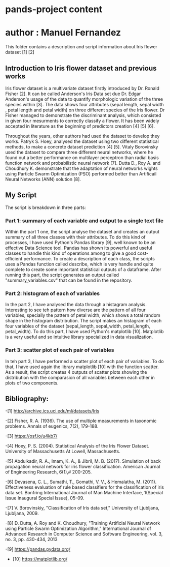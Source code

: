 # pands-project content
# author :  Manuel Fernandez
This folder contains a description and script information about Iris flower dataset [1] [2]

## Introduction to Iris flower dataset and previous works

Iris flower dataset is a multivariate dataset firstly introduced by Dr. Ronald Fisher [2]. It can be called Anderson's Iris Data set due Dr. Edgar Anderson's usage of the data to quantify morphologic variation of the three species within [3]. The data shows four attributes (sepal length, sepal width , petal length and petal width) on three different species of the Iris flower. Dr Fisher managed to demonstrate the discriminant analysis, which consisted in given four mesurments to correctly classify a flower. It has been widely accepted in literature as the beginning of predictors creation [4] [5] [6].

Throughout the years, other authors had used the dataset to develop they works. Patryk S. Hoey, analysed the dataset using two different statistical methods, to make a concrete dataset prediction [4] [5]. Vitaly Borovinsky used the dataset to compare three different neural networks, where he found out a better performance on multilayer perceptron than radial basis function network and probabilistic neural network [7]. Dutta D., Roy A. and Choudhury K. demonstrate that the adaptation of neural networks wights using Particle Swarm Optimization (PSO) performed better than Artificail Neural Networks (ANN) solution [8].

## My Script

The script is breakdown in three parts:

### Part 1: summary of each variable and output to a single text file

Within the part 1 one, the script analyse the dataset and creates an output summary of all three classes with their attributes. To do this kind of processes, I have used Python's Pandas library [9], well known to be an effective Data Science tool. Pandas has shown its powerful and useful classes to handle this kind of operations among to give a good cost-efficient performance. To create a description of each class, the scripts uses a Pandas function called describe, which is very handle and quite complete to create some important statistical outputs of a dataframe. After running this part, the script generates an output called "summary_variables.csv" that can be found in the repository.

### Part 2: histogram of each of variables

In the part 2, I have analysed the data through a histagram analysis. Interesting to see teh pattern how diverse are the pattern of all four variables, specially the pattern of petal width, which shows a total random shape in the histogram distribution. The script makes an histagram of each four variables of the dataset (sepal_length, sepal_width, petal_length, petal_width). To do this part, I have used Python's matplotlib [10]. Matplotlib is a very useful and so intuitive library specialized in data visualization.

### Part 3: scatter plot of each pair of variables

In teh part 3, I have performed a scatter plot of each pair of variables. To do that, I have used again the library matplotlib [10] with the function scatter. As a result, the script creates 4 outputs of scatter plots showing the distribution with the comparasion of all variables between each other in plots of two components.


## Bibliography:

-[1] http://archive.ics.uci.edu/ml/datasets/Iris

-[2] Fisher, R. A. (1936). The use of multiple measurements in taxonomic problems. Annals of eugenics, 7(2), 179-188.

-[3] https://osf.io/u4kb7/

-[4] Hoey, P. S. (2004). Statistical Analysis of the Iris Flower Dataset. University of Massachusetts At Lowell, Massachusetts.

-[5] Abdulkadir, R. A., Imam, K. A., & Jibril, M. B. (2017). Simulation of back propagation neural network for iris flower classification. American Journal of Engineering Research,  6(1),# 200-205.

-[6] Devasena, C. L., Sumathi, T., Gomathi, V. V., & Hemalatha, M. (2011). Effectiveness evaluation of rule based classifiers for the classification of iris data set. Bonfring International Journal of Man Machine Interface, 1(Special Issue Inaugural Special Issue), 05-09.

-[7] V. Borovinskiy, "Classification of Iris data set," University of Ljubljana, Ljubljana, 2009.

-[8] D. Dutta, A. Roy and K. Choudhury, "Training Artificial Neural Network using Particle Swarm Optimization Algorithm," International Journal of Advanced Research in Computer Science and Software Engineering, vol. 3, no. 3, pp. 430-434, 2013

-[9] https://pandas.pydata.org/

- [10] https://matplotlib.org/
